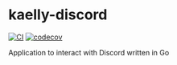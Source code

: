 # kaelly-discord

[![CI](https://github.com/kaellybot/kaelly-discord/actions/workflows/ci.yml/badge.svg)](https://github.com/kaellybot/kaelly-discord/actions/workflows/ci.yml)
[![codecov](https://codecov.io/gh/kaellybot/kaelly-discord/branch/main/graph/badge.svg)](https://codecov.io/gh/kaellybot/kaelly-discord) 


Application to interact with Discord written in Go 
